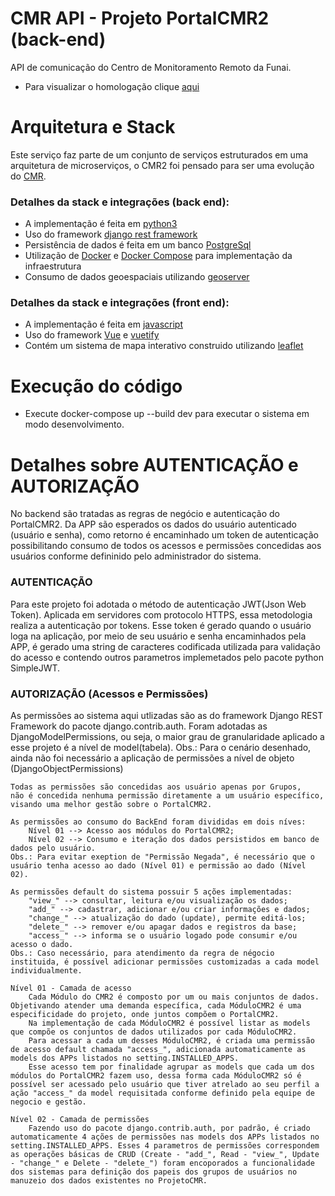 # CMR API - Projeto PortalCMR2 (back-end)

API de comunicação do Centro de Monitoramento Remoto da Funai.

- Para visualizar o homologação clique [aqui](https://homolog-cmr-app-oq5garjiiq-uc.a.run.app/pt-br/catalog)

# Arquitetura e Stack

Este serviço faz parte de um conjunto de serviços estruturados em uma arquitetura de microserviços, o CMR2 foi pensado para ser uma evolução do [CMR](https://cmr.funai.gov.br/).

### Detalhes da stack e integrações (back end):

- A implementação é feita em [python3](https://www.python.org/downloads/)
- Uso do framework [django rest framework](https://www.django-rest-framework.org/)
- Persistência de dados é feita em um banco [PostgreSql](https://www.postgresql.org/)
- Utilização de [Docker](https://www.docker.com/) e [Docker Compose](https://docs.docker.com/compose/) para implementação da infraestrutura
- Consumo de dados geoespaciais utilizando [geoserver](https://geoserver.org/)

### Detalhes da stack e integrações (front end):

- A implementação é feita em [javascript](https://developer.mozilla.org/pt-BR/docs/Web/JavaScript)
- Uso do framework [Vue](https://vuejs.org/) e [vuetify](https://vuetifyjs.com/)
- Contém um sistema de mapa interativo construido utilizando [leaflet](https://leafletjs.com/)

# Execução do código

- Execute docker-compose up --build dev para executar o sistema em modo desenvolvimento.

# Detalhes sobre AUTENTICAÇÃO e AUTORIZAÇÃO

No backend são tratadas as regras de negócio e autenticação do PortalCMR2.
Da APP são esperados os dados do usuário autenticado (usuário e senha), como retorno é encaminhado um token de autenticação possibilitando consumo de todos os acessos e permissões concedidas aos usuários conforme defininido pelo administrador do sistema.

### AUTENTICAÇÃO

Para este projeto foi adotada o método de autenticação JWT(Json Web Token). Aplicada em servidores com protocolo HTTPS, essa metodologia realiza a autenticação por tokens.
Esse token é gerado quando o usuário loga na aplicação, por meio de seu usuário e senha encaminhados pela APP,
é gerado uma string de caracteres codificada utilizada para validação do acesso e contendo outros parametros implemetados pelo pacote python SimpleJWT.

### AUTORIZAÇÃO (Acessos e Permissões)

As permissões ao sistema aqui utlizadas são as do framework Django REST Framework do pacote django.contrib.auth.
Foram adotadas as DjangoModelPermissions, ou seja, o maior grau de granularidade aplicado a esse projeto é a nível de model(tabela).
Obs.: Para o cenário desenhado, ainda não foi necessário a aplicação de permissões a nível de objeto (DjangoObjectPermissions)

    Todas as permissões são concedidas aos usuário apenas por Grupos,
    não é concedida nenhuma permissão diretamente a um usuário específico,
    visando uma melhor gestão sobre o PortalCMR2.

    As permissões ao consumo do BackEnd foram divididas em dois níves:
        Nível 01 --> Acesso aos módulos do PortalCMR2;
        Nível 02 --> Consumo e iteração dos dados persistidos em banco de dados pelo usuário.
    Obs.: Para evitar exeption de "Permissão Negada", é necessário que o usuário tenha acesso ao dado (Nível 01) e permissão ao dado (Nível 02).

    As permissões default do sistema possuir 5 ações implementadas:
        "view_" --> consultar, leitura e/ou visualização os dados;
        "add_" --> cadastrar, adicionar e/ou criar informações e dados;
        "change_" --> atualização do dado (update), permite editá-los;
        "delete_" --> remover e/ou apagar dados e registros da base;
        "access_" --> informa se o usuário logado pode consumir e/ou acesso o dado.
    Obs.: Caso necessário, para atendimento da regra de négocio instituida, é possível adicionar permissões customizadas a cada model individualmente.

    Nível 01 - Camada de acesso
        Cada Módulo do CMR2 é composto por um ou mais conjuntos de dados. Objetivando atender uma demanda específica, cada MóduloCMR2 é uma especificidade do projeto, onde juntos compõem o PortalCMR2.
        Na implementação de cada MóduloCMR2 é possível listar as models que compõe os conjuntos de dados utilizados por cada MóduloCMR2.
        Para acessar a cada um desses MóduloCMR2, é criada uma permissão de acesso default chamada "access_", adicionada automaticamente as models dos APPs listados no setting.INSTALLED_APPS.
        Esse acesso tem por finalidade agrupar as models que cada um dos módulos do PortalCMR2 fazem uso, dessa forma cada MóduloCMR2 só é possível ser acessado pelo usuário que tiver atrelado ao seu perfil a ação "access_" da model requisitada conforme definido pela equipe de negocio e gestão.

    Nível 02 - Camada de permissões
        Fazendo uso do pacote django.contrib.auth, por padrão, é criado automaticamente 4 ações de permissões nas models dos APPs listados no setting.INSTALLED_APPS. Esses 4 parametros de permissões correspondem as operações básicas de CRUD (Create - "add_", Read - "view_", Update - "change_" e Delete - "delete_") foram encoporados a funcionalidade dos sistemas para definição dos papeis dos grupos de usuários no manuzeio dos dados existentes no ProjetoCMR.
